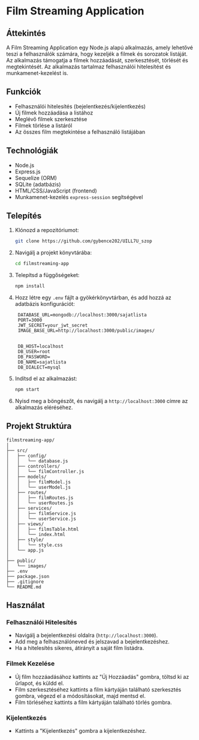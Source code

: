 # Film Streaming Application

## Áttekintés
A Film Streaming Application egy Node.js alapú alkalmazás, amely lehetővé teszi a felhasználók számára, hogy kezeljék a filmek és sorozatok listáját. Az alkalmazás támogatja a filmek hozzáadását, szerkesztését, törlését és megtekintését. Az alkalmazás tartalmaz felhasználói hitelesítést és munkamenet-kezelést is.

## Funkciók
- Felhasználói hitelesítés (bejelentkezés/kijelentkezés)
- Új filmek hozzáadása a listához
- Meglévő filmek szerkesztése
- Filmek törlése a listáról
- Az összes film megtekintése a felhasználó listájában

## Technológiák
- Node.js
- Express.js
- Sequelize (ORM)
- SQLite (adatbázis)
- HTML/CSS/JavaScript (frontend)
- Munkamenet-kezelés `express-session` segítségével

## Telepítés

1. Klónozd a repozitóriumot:
   ```bash
   git clone https://github.com/gybence202/UILL7U_szop
   ```

2. Navigálj a projekt könyvtárába:
   ```bash
   cd filmstreaming-app
   ```

3. Telepítsd a függőségeket:
   ```bash
   npm install
   ```

4. Hozz létre egy `.env` fájlt a gyökérkönyvtárban, és add hozzá az adatbázis konfigurációt:
   ```env
    DATABASE_URL=mongodb://localhost:3000/sajatlista
    PORT=3000
    JWT_SECRET=your_jwt_secret
    IMAGE_BASE_URL=http://localhost:3000/public/images/


    DB_HOST=localhost
    DB_USER=root
    DB_PASSWORD=
    DB_NAME=sajatlista
    DB_DIALECT=mysql
   ```

5. Indítsd el az alkalmazást:
   ```bash
   npm start
   ```

6. Nyisd meg a böngészőt, és navigálj a `http://localhost:3000` címre az alkalmazás eléréséhez.

## Projekt Struktúra

```
filmstreaming-app/
│
├── src/
│   ├── config/
│   │   └── database.js
│   ├── controllers/
│   │   └── filmController.js
│   ├── models/
│   │   ├── filmModel.js
│   │   └── userModel.js
│   ├── routes/
│   │   ├── filmRoutes.js
│   │   └── userRoutes.js
│   ├── services/
│   │   ├── filmService.js
│   │   └── userService.js
│   ├── views/
│   │   ├── filmsTable.html
│   │   └── index.html
│   ├── style/
│   │   └── style.css
│   └── app.js
│
├── public/
│   └── images/
├── .env
├── package.json
├── .gitignore
└── README.md
```

## Használat

### Felhasználói Hitelesítés

- Navigálj a bejelentkezési oldalra (`http://localhost:3000`).
- Add meg a felhasználóneved és jelszavad a bejelentkezéshez.
- Ha a hitelesítés sikeres, átirányít a saját film listádra.

### Filmek Kezelése

- Új film hozzáadásához kattints az "Új Hozzáadás" gombra, töltsd ki az űrlapot, és küldd el.
- Film szerkesztéséhez kattints a film kártyáján található szerkesztés gombra, végezd el a módosításokat, majd mentsd el.
- Film törléséhez kattints a film kártyáján található törlés gombra.

### Kijelentkezés

- Kattints a "Kijelentkezés" gombra a kijelentkezéshez.







